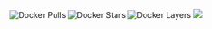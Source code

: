 ![Docker Pulls](https://img.shields.io/docker/pulls/andreybuturlakin/neodenwer.svg?style=popout)
![Docker Stars](https://img.shields.io/docker/stars/andreybuturlakin/neodenwer.svg?style=popout)
![Docker Layers](https://img.shields.io/microbadger/layers/andreybuturlakin/neodenwer.svg?style=popout)
![](https://img.shields.io/microbadger/image-size/andreybuturlakin/neodenwer/latest.svg?style=popout)
